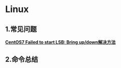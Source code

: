 # Linux

## 1.常见问题

[**CentOS7 Failed to start LSB: Bring up/down解决方法**](https://blog.51cto.com/addam/1839518)

## 2.命令总结

